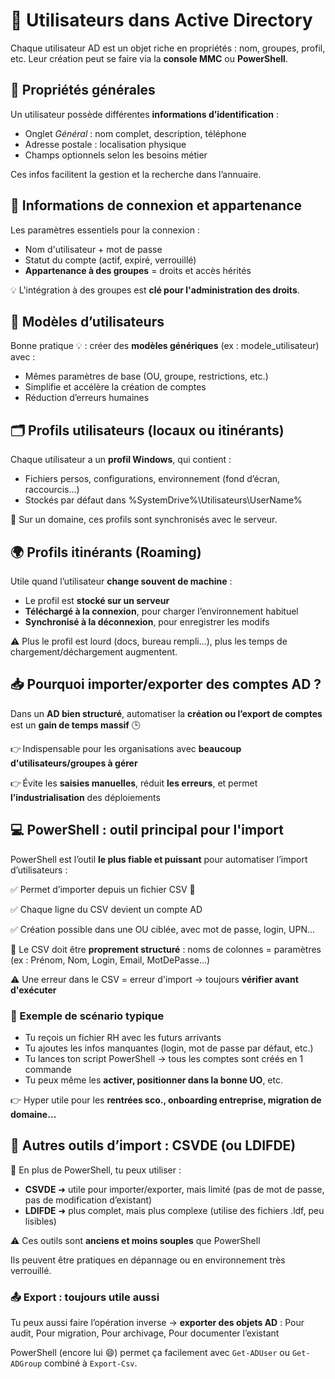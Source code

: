 # **👤 Utilisateurs dans Active Directory**

Chaque utilisateur AD est un objet riche en propriétés : nom, groupes, profil, etc. Leur création peut se faire via la **console MMC** ou **PowerShell**.

## **📄 Propriétés générales**

Un utilisateur possède différentes **informations d’identification** :

- Onglet *Général* : nom complet, description, téléphone
- Adresse postale : localisation physique
- Champs optionnels selon les besoins métier

Ces infos facilitent la gestion et la recherche dans l’annuaire.



## **🔐 Informations de connexion et appartenance**

Les paramètres essentiels pour la connexion :

- Nom d'utilisateur + mot de passe
- Statut du compte (actif, expiré, verrouillé)
- **Appartenance à des groupes** = droits et accès hérités

💡 L'intégration à des groupes est **clé pour l'administration des droits**.



## **🧰 Modèles d’utilisateurs**

Bonne pratique 💡 : créer des **modèles génériques** (ex : modele_utilisateur) avec :

- Mêmes paramètres de base (OU, groupe, restrictions, etc.)
- Simplifie et accélère la création de comptes
- Réduction d’erreurs humaines

## **🗂️ Profils utilisateurs (locaux ou itinérants)**

Chaque utilisateur a un **profil Windows**, qui contient :

- Fichiers persos, configurations, environnement (fond d’écran, raccourcis…)
- Stockés par défaut dans %SystemDrive%\Utilisateurs\UserName%

📌 Sur un domaine, ces profils sont synchronisés avec le serveur.

## **🌍 Profils itinérants (Roaming)**

Utile quand l’utilisateur **change souvent de machine** :

- Le profil est **stocké sur un serveur**
- **Téléchargé à la connexion**, pour charger l’environnement habituel
- **Synchronisé à la déconnexion**, pour enregistrer les modifs

⚠️ Plus le profil est lourd (docs, bureau rempli...), plus les temps de chargement/déchargement augmentent.

## **📥 Pourquoi importer/exporter des comptes AD ?**

Dans un **AD bien structuré**, automatiser la **création ou l’export de comptes** est un **gain de temps massif** 🕒

👉 Indispensable pour les organisations avec **beaucoup d'utilisateurs/groupes à gérer**

👉 Évite les **saisies manuelles**, réduit **les erreurs**, et permet **l’industrialisation** des déploiements



## **💻 PowerShell : outil principal pour l'import**

PowerShell est l’outil **le plus fiable et puissant** pour automatiser l’import d’utilisateurs :

✅ Permet d’importer depuis un fichier CSV 📄

✅ Chaque ligne du CSV devient un compte AD

✅ Création possible dans une OU ciblée, avec mot de passe, login, UPN…

🧠 Le CSV doit être **proprement structuré** : noms de colonnes = paramètres (ex : Prénom, Nom, Login, Email, MotDePasse...)

⚠️ Une erreur dans le CSV = erreur d'import → toujours **vérifier avant d'exécuter**



### **🔄 Exemple de scénario typique**

- Tu reçois un fichier RH avec les futurs arrivants
- Tu ajoutes les infos manquantes (login, mot de passe par défaut, etc.)
- Tu lances ton script PowerShell → tous les comptes sont créés en 1 commande
- Tu peux même les **activer, positionner dans la bonne UO**, etc.

👉 Hyper utile pour les **rentrées sco., onboarding entreprise, migration de domaine…**



## **🧰 Autres outils d’import : CSVDE (ou LDIFDE)**

🧪 En plus de PowerShell, tu peux utiliser :

- **CSVDE** ➜ utile pour importer/exporter, mais limité (pas de mot de passe, pas de modification d’existant)
- **LDIFDE** ➜ plus complet, mais plus complexe (utilise des fichiers .ldf, peu lisibles)

⚠️ Ces outils sont **anciens et moins souples** que PowerShell

Ils peuvent être pratiques en dépannage ou en environnement très verrouillé.



### **📤 Export : toujours utile aussi**

Tu peux aussi faire l’opération inverse → **exporter des objets AD** : Pour audit, Pour migration, Pour archivage, Pour documenter l’existant

PowerShell (encore lui 😄) permet ça facilement avec `Get-ADUser` ou `Get-ADGroup` combiné à `Export-Csv`.


